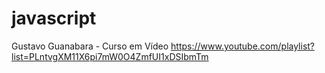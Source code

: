 # javascript

Gustavo Guanabara - Curso em Vídeo
https://www.youtube.com/playlist?list=PLntvgXM11X6pi7mW0O4ZmfUI1xDSIbmTm
